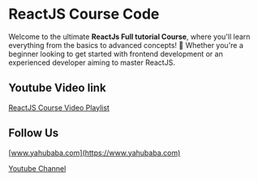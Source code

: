# ReactJS Course Code

Welcome to the ultimate **ReactJs Full tutorial Course**, where you'll learn everything from the basics to advanced concepts! 🚀 Whether you're a beginner looking to get started with frontend development or an experienced developer aiming to master ReactJS.


## Youtube Video link

[ReactJS Course Video Playlist](https://www.youtube.com/playlist?list=PL0b6OzIxLPbzGtrDFaF6uoC33cPNHDmeV)

## Follow Us

[www.yahubaba.com](https://www.yahubaba.com)

[Youtube Channel](https://www.youtube.com/yahoobaba)

